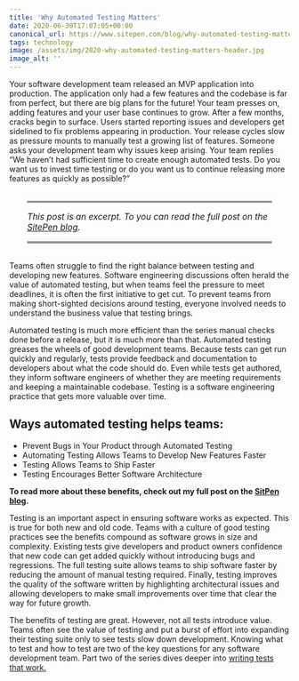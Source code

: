 ```yaml
---
title: 'Why Automated Testing Matters'
date: 2020-06-30T17:07:05+00:00
canonical_url: https://www.sitepen.com/blog/why-automated-testing-matters/
tags: technology
image: /assets/img/2020-why-automated-testing-matters-header.jpg
image_alt: ''
---
```


Your software development team released an MVP application into production. The application only had a few features and the codebase is far from perfect, but there are big plans for the future! Your team presses on, adding features and your user base continues to grow. After a few months, cracks begin to surface. Users started reporting issues and developers get sidelined to fix problems appearing in production. Your release cycles slow as pressure mounts to manually test a growing list of features. Someone asks your development team why issues keep arising. Your team replies “We haven’t had sufficient time to create enough automated tests. Do you want us to invest time testing or do you want us to continue releasing more features as quickly as possible?”

<aside style="padding: 1rem 0;font-size: 1.1em;border-top: medium double #333;border-bottom: medium double #333;margin: 2rem;font-style: italic;">
    This post is an excerpt. To you can read the full post on the <a href="https://www.sitepen.com/blog/why-automated-testing-matters/">SitePen blog</a>.
</aside>

Teams often struggle to find the right balance between testing and developing new features. Software engineering discussions often herald the value of automated testing, but when teams feel the pressure to meet deadlines, it is often the first initiative to get cut. To prevent teams from making short-sighted decisions around testing, everyone involved needs to understand the business value that testing brings.

Automated testing is much more efficient than the series manual checks done before a release, but it is much more than that. Automated testing greases the wheels of good development teams. Because tests can get run quickly and regularly, tests provide feedback and documentation to developers about what the code should do. Even while tests get authored, they inform software engineers of whether they are meeting requirements and keeping a maintainable codebase. Testing is a software engineering practice that gets more valuable over time.

## Ways automated testing helps teams:

- Prevent Bugs in Your Product through Automated Testing
- Automating Testing Allows Teams to Develop New Features Faster
- Testing Allows Teams to Ship Faster
- Testing Encourages Better Software Architecture

**To read more about these benefits, check out my full post on the <a rel="syndication" class="u-syndication" href="https://www.sitepen.com/blog/why-automated-testing-matters/">SitPen blog</a>.**

Testing is an important aspect in ensuring software works as expected. This is true for both new and old code. Teams with a culture of good testing practices see the benefits compound as software grows in size and complexity. Existing tests give developers and product owners confidence that new code can get added quickly without introducing bugs and regressions. The full testing suite allows teams to ship software faster by reducing the amount of manual testing required. Finally, testing improves the quality of the software written by highlighting architectural issues and allowing developers to make small improvements over time that clear the way for future growth.

The benefits of testing are great. However, not all tests introduce value. Teams often see the value of testing and put a burst of effort into expanding their testing suite only to see tests slow down development. Knowing what to test and how to test are two of the key questions for any software development team. Part two of the series dives deeper into [writing tests that work.](https://www.sitepen.com/blog/writing-tests-that-work/)
